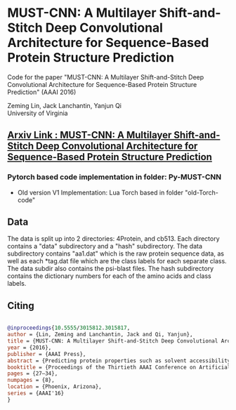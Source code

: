 
# MUST-CNN:	A	Multilayer	Shift-and-Stitch	Deep	Convolutional	Architecture	for	Sequence-Based Protein	Structure	Prediction

Code for the paper "MUST-CNN:	A	Multilayer	Shift-and-Stitch	Deep	Convolutional	Architecture	for	Sequence-Based Protein	Structure	Prediction" (AAAI 2016)

Zeming Lin, Jack Lanchantin, Yanjun Qi <br />
University of Virginia

## [Arxiv Link : MUST-CNN: A Multilayer Shift-and-Stitch Deep Convolutional Architecture for Sequence-Based Protein Structure Prediction](https://arxiv.org/abs/1605.03004)


### Pytorch based code implementation in folder: Py-MUST-CNN

- Old version V1 Implementation: Lua Torch based in folder "old-Torch-code"


## Data
The data is split up into 2 directories: 4Protein, and cb513. Each directory contains a "data" subdirectory and a "hash" subdirectory. The data subdirectory contains "aa1.dat" which is the raw protein sequence data, as well as each *tag.dat file which are the class labels for each separate class. The data subdir also contains the psi-blast files. The hash subdirectory contains the dictionary numbers for each of the amino acids and class labels.




## Citing 


```bibtex

@inproceedings{10.5555/3015812.3015817,
author = {Lin, Zeming and Lanchantin, Jack and Qi, Yanjun},
title = {MUST-CNN: A Multilayer Shift-and-Stitch Deep Convolutional Architecture for Sequence-Based Protein Structure Prediction},
year = {2016},
publisher = {AAAI Press},
abstract = {Predicting protein properties such as solvent accessibility and secondary structure from its primary amino acid sequence is an important task in bioinformatics. Recently, a few deep learning models have surpassed the traditional window based multilayer perceptron. Taking inspiration from the image classification domain we propose a deep convolutional neural network architecture, MUST-CNN, to predict protein properties. This architecture uses a novel multilayer shift-and-stitch (MUST) technique to generate fully dense per-position predictions on protein sequences. Our model is significantly simpler than the state-of-the-art, yet achieves better results. By combining MUST and the efficient convolution operation, we can consider far more parameters while retaining very fast prediction speeds. We beat the state-of-the-art performance on two large protein property prediction datasets.},
booktitle = {Proceedings of the Thirtieth AAAI Conference on Artificial Intelligence},
pages = {27–34},
numpages = {8},
location = {Phoenix, Arizona},
series = {AAAI'16}
}
```

